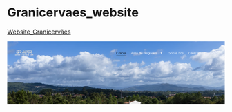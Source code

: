 # Granicervaes_website

[Website_Granicervães](https://granicervaes.pt)


![Imagem do Website Granicervães](./photo2.png)

